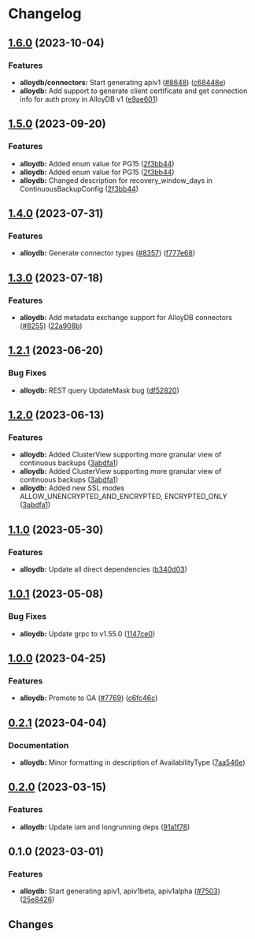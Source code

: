 # Changelog



## [1.6.0](https://github.com/googleapis/google-cloud-go/compare/alloydb/v1.5.0...alloydb/v1.6.0) (2023-10-04)


### Features

* **alloydb/connectors:** Start generating apiv1 ([#8648](https://github.com/googleapis/google-cloud-go/issues/8648)) ([c68448e](https://github.com/googleapis/google-cloud-go/commit/c68448eb1787d56dbd91920f376cc9dad2cb163e))
* **alloydb:** Add support to generate client certificate and get connection info for auth proxy in AlloyDB v1 ([e9ae601](https://github.com/googleapis/google-cloud-go/commit/e9ae6018983ae09781740e4ff939e6e365863dbb))

## [1.5.0](https://github.com/googleapis/google-cloud-go/compare/alloydb/v1.4.0...alloydb/v1.5.0) (2023-09-20)


### Features

* **alloydb:** Added enum value for PG15 ([2f3bb44](https://github.com/googleapis/google-cloud-go/commit/2f3bb443e9fa6968d20806f86b391dad85970afc))
* **alloydb:** Added enum value for PG15 ([2f3bb44](https://github.com/googleapis/google-cloud-go/commit/2f3bb443e9fa6968d20806f86b391dad85970afc))
* **alloydb:** Changed description for recovery_window_days in ContinuousBackupConfig ([2f3bb44](https://github.com/googleapis/google-cloud-go/commit/2f3bb443e9fa6968d20806f86b391dad85970afc))

## [1.4.0](https://github.com/googleapis/google-cloud-go/compare/alloydb/v1.3.0...alloydb/v1.4.0) (2023-07-31)


### Features

* **alloydb:** Generate connector types ([#8357](https://github.com/googleapis/google-cloud-go/issues/8357)) ([f777e68](https://github.com/googleapis/google-cloud-go/commit/f777e6884b7ac63a0dafef56b5d9f8ae923fe073))

## [1.3.0](https://github.com/googleapis/google-cloud-go/compare/alloydb/v1.2.1...alloydb/v1.3.0) (2023-07-18)


### Features

* **alloydb:** Add metadata exchange support for AlloyDB connectors ([#8255](https://github.com/googleapis/google-cloud-go/issues/8255)) ([22a908b](https://github.com/googleapis/google-cloud-go/commit/22a908b0bd26f131c6033ec3fc48eaa2d2cd0c0e))

## [1.2.1](https://github.com/googleapis/google-cloud-go/compare/alloydb/v1.2.0...alloydb/v1.2.1) (2023-06-20)


### Bug Fixes

* **alloydb:** REST query UpdateMask bug ([df52820](https://github.com/googleapis/google-cloud-go/commit/df52820b0e7721954809a8aa8700b93c5662dc9b))

## [1.2.0](https://github.com/googleapis/google-cloud-go/compare/alloydb-v1.1.0...alloydb/v1.2.0) (2023-06-13)


### Features

* **alloydb:** Added ClusterView supporting more granular view of continuous backups ([3abdfa1](https://github.com/googleapis/google-cloud-go/commit/3abdfa14dd56cf773c477f289a7f888e20bbbd9a))
* **alloydb:** Added ClusterView supporting more granular view of continuous backups ([3abdfa1](https://github.com/googleapis/google-cloud-go/commit/3abdfa14dd56cf773c477f289a7f888e20bbbd9a))
* **alloydb:** Added new SSL modes ALLOW_UNENCRYPTED_AND_ENCRYPTED, ENCRYPTED_ONLY ([3abdfa1](https://github.com/googleapis/google-cloud-go/commit/3abdfa14dd56cf773c477f289a7f888e20bbbd9a))

## [1.1.0](https://github.com/googleapis/google-cloud-go/compare/alloydb/v1.0.1...alloydb/v1.1.0) (2023-05-30)


### Features

* **alloydb:** Update all direct dependencies ([b340d03](https://github.com/googleapis/google-cloud-go/commit/b340d030f2b52a4ce48846ce63984b28583abde6))

## [1.0.1](https://github.com/googleapis/google-cloud-go/compare/alloydb/v1.0.0...alloydb/v1.0.1) (2023-05-08)


### Bug Fixes

* **alloydb:** Update grpc to v1.55.0 ([1147ce0](https://github.com/googleapis/google-cloud-go/commit/1147ce02a990276ca4f8ab7a1ab65c14da4450ef))

## [1.0.0](https://github.com/googleapis/google-cloud-go/compare/alloydb/v0.2.1...alloydb/v1.0.0) (2023-04-25)


### Features

* **alloydb:** Promote to GA ([#7769](https://github.com/googleapis/google-cloud-go/issues/7769)) ([c6fc46c](https://github.com/googleapis/google-cloud-go/commit/c6fc46c296b37700b7dafed4c95022515c616bbc))

## [0.2.1](https://github.com/googleapis/google-cloud-go/compare/alloydb/v0.2.0...alloydb/v0.2.1) (2023-04-04)


### Documentation

* **alloydb:** Minor formatting in description of AvailabilityType ([7aa546e](https://github.com/googleapis/google-cloud-go/commit/7aa546ebf19b9d8e7aaef5438525a4df97a1aa98))

## [0.2.0](https://github.com/googleapis/google-cloud-go/compare/alloydb/v0.1.0...alloydb/v0.2.0) (2023-03-15)


### Features

* **alloydb:** Update iam and longrunning deps ([91a1f78](https://github.com/googleapis/google-cloud-go/commit/91a1f784a109da70f63b96414bba8a9b4254cddd))

## 0.1.0 (2023-03-01)


### Features

* **alloydb:** Start generating apiv1, apiv1beta, apiv1alpha ([#7503](https://github.com/googleapis/google-cloud-go/issues/7503)) ([25e8426](https://github.com/googleapis/google-cloud-go/commit/25e842659ef5c3941717827459e6524f024e5a26))

## Changes
